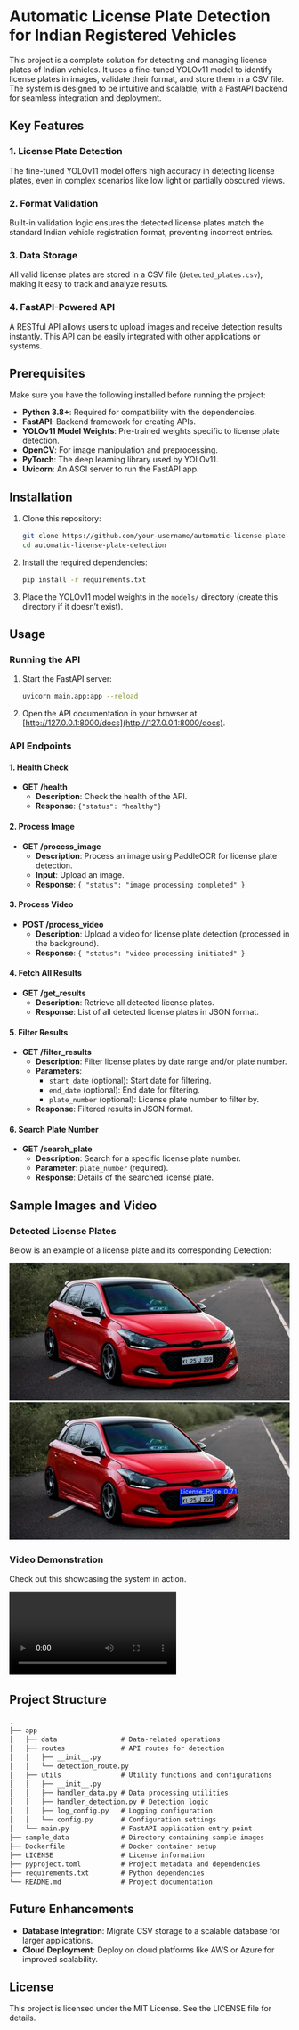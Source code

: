 # Automatic License Plate Detection for Indian Registered Vehicles

This project is a complete solution for detecting and managing license plates of Indian vehicles. It uses a fine-tuned YOLOv11 model to identify license plates in images, validate their format, and store them in a CSV file. The system is designed to be intuitive and scalable, with a FastAPI backend for seamless integration and deployment.

## Key Features

### 1. License Plate Detection
The fine-tuned YOLOv11 model offers high accuracy in detecting license plates, even in complex scenarios like low light or partially obscured views.

### 2. Format Validation
Built-in validation logic ensures the detected license plates match the standard Indian vehicle registration format, preventing incorrect entries.

### 3. Data Storage
All valid license plates are stored in a CSV file (`detected_plates.csv`), making it easy to track and analyze results.

### 4. FastAPI-Powered API
A RESTful API allows users to upload images and receive detection results instantly. This API can be easily integrated with other applications or systems.


## Prerequisites

Make sure you have the following installed before running the project:

- **Python 3.8+**: Required for compatibility with the dependencies.
- **FastAPI**: Backend framework for creating APIs.
- **YOLOv11 Model Weights**: Pre-trained weights specific to license plate detection.
- **OpenCV**: For image manipulation and preprocessing.
- **PyTorch**: The deep learning library used by YOLOv11.
- **Uvicorn**: An ASGI server to run the FastAPI app.

## Installation

1. Clone this repository:
   ```bash
   git clone https://github.com/your-username/automatic-license-plate-detection.git
   cd automatic-license-plate-detection
   ```

2. Install the required dependencies:
   ```bash
   pip install -r requirements.txt
   ```

3. Place the YOLOv11 model weights in the `models/` directory (create this directory if it doesn’t exist).

## Usage

### Running the API

1. Start the FastAPI server:
   ```bash
   uvicorn main.app:app --reload
   ```

2. Open the API documentation in your browser at [http://127.0.0.1:8000/docs](http://127.0.0.1:8000/docs).

### API Endpoints

#### 1. Health Check

- **GET /health**
  - **Description**: Check the health of the API.
  - **Response**: `{"status": "healthy"}`

#### 2. Process Image

- **GET /process\_image**
  - **Description**: Process an image using PaddleOCR for license plate detection.
  - **Input**: Upload an image.
  - **Response**: `{ "status": "image processing completed" }`

#### 3. Process Video

- **POST /process\_video**
  - **Description**: Upload a video for license plate detection (processed in the background).
  - **Response**: `{ "status": "video processing initiated" }`

#### 4. Fetch All Results

- **GET /get\_results**
  - **Description**: Retrieve all detected license plates.
  - **Response**: List of all detected license plates in JSON format.

#### 5. Filter Results

- **GET /filter\_results**
  - **Description**: Filter license plates by date range and/or plate number.
  - **Parameters**:
    - `start_date` (optional): Start date for filtering.
    - `end_date` (optional): End date for filtering.
    - `plate_number` (optional): License plate number to filter by.
  - **Response**: Filtered results in JSON format.

#### 6. Search Plate Number

- **GET /search\_plate**
  - **Description**: Search for a specific license plate number.
  - **Parameter**: `plate_number` (required).
  - **Response**: Details of the searched license plate.




## Sample Images and Video

### Detected License Plates
Below is an example of a license plate and its corresponding Detection:

![Sample Image](sample_data/data/k.jpg) ![](sample_data/result/k.jpg)

### Video Demonstration

Check out this showcasing the system in action.

<video controls src="new_sample.mp4" title="Title"></video>

## Project Structure

```
.
├── app
│   ├── data                # Data-related operations
│   ├── routes              # API routes for detection
│   │   ├── __init__.py
│   │   └── detection_route.py
│   ├── utils               # Utility functions and configurations
│   │   ├── __init__.py
│   │   ├── handler_data.py # Data processing utilities
│   │   ├── handler_detection.py # Detection logic
│   │   ├── log_config.py   # Logging configuration
│   │   └── config.py       # Configuration settings
│   └── main.py             # FastAPI application entry point
├── sample_data             # Directory containing sample images
├── Dockerfile              # Docker container setup
├── LICENSE                 # License information
├── pyproject.toml          # Project metadata and dependencies
├── requirements.txt        # Python dependencies
└── README.md               # Project documentation
```

## Future Enhancements

- **Database Integration**: Migrate CSV storage to a scalable database for larger applications.
- **Cloud Deployment**: Deploy on cloud platforms like AWS or Azure for improved scalability.

## License

This project is licensed under the MIT License. See the LICENSE file for details.



